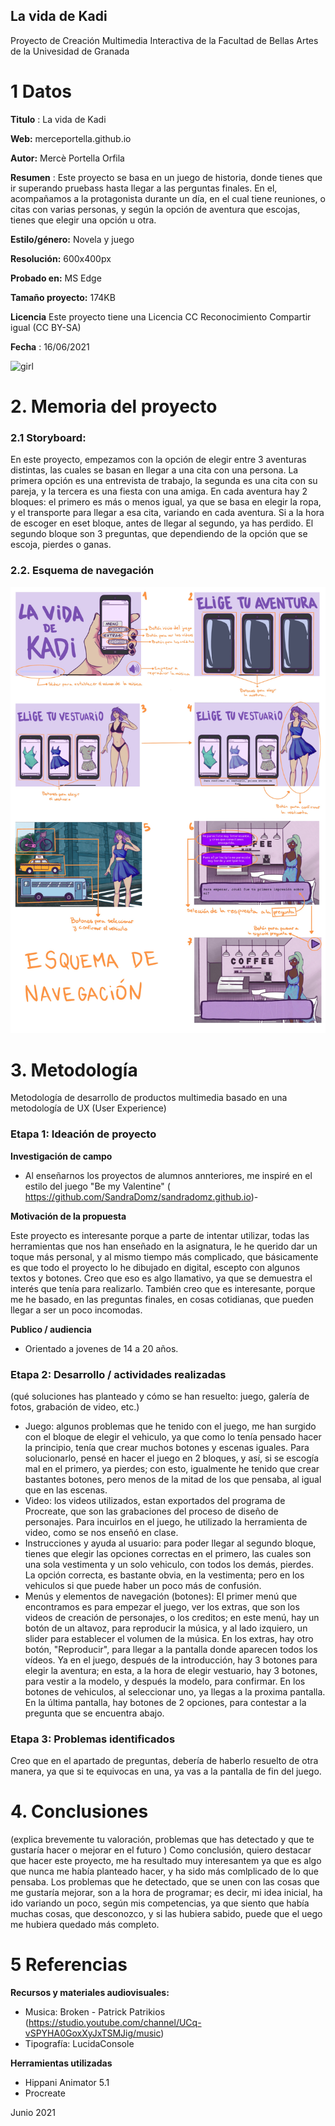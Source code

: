 ## La vida de Kadi

Proyecto de Creación Multimedia Interactiva de la  Facultad de Bellas Artes de la Univesidad de Granada



# 1 Datos 



**Titulo** : La vida de Kadi

**Web:**   merceportella.github.io

**Autor:**  Mercè Portella Orfila

**Resumen** : Este proyecto se basa en un juego de historia, donde tienes que ir superando pruebass hasta llegar a las perguntas finales. En el, acompañamos a la protagonista durante un día, en el cual tiene reuniones, o citas con varias personas, y según la opción de aventura que escojas, tienes que elegir una opción u otra.

**Estilo/género:**  Novela y juego 

**Resolución:** 600x400px

**Probado en:**    MS Edge

**Tamaño proyecto:** 174KB 

**Licencia** Este proyecto tiene una Licencia CC Reconocimiento Compartir igual (CC BY-SA)

**Fecha** : 16/06/2021


![girl](https://github.com/mgea/cmi20/blob/master/WalkingGirl_front01.png)

# 2. Memoria del proyecto 

### 2.1 Storyboard: 
En este proyecto, empezamos con la opción de elegir entre 3 aventuras distintas, las cuales se basan en llegar a una cita con una persona. La primera opción es una entrevista de trabajo, la segunda es una cita con su pareja, y la tercera es una fiesta con una amiga. 
En cada aventura hay 2 bloques: el primero es más o menos igual, ya que se basa en elegir la ropa, y el transporte para llegar a esa cita, variando en cada aventura. Si a la hora de escoger en eset bloque, antes de llegar al segundo, ya has perdido.
El segundo bloque son 3 preguntas, que dependiendo de la opción que se escoja, pierdes o ganas.


### 2.2. Esquema de navegación 


![Esquema](https://github.com/merceportella/merceportella.github.io/blob/master/Esquemanavegacion_.jpg)






# 3. Metodología

Metodología de desarrollo de productos multimedia basado en una metodología de UX (User Experience)



### Etapa 1: Ideación de proyecto

**Investigación de campo** 

- Al enseñarnos los proyectos de alumnos annteriores, me inspiré en el estilo del juego "Be my Valentine" ( https://github.com/SandraDomz/sandradomz.github.io)- 



**Motivación de la propuesta** 

Este  proyecto es interesante porque a parte de intentar utilizar, todas las herramientas que nos han enseñado en la asignatura, le he querido dar un toque más personal, y al mismo tiempo más complicado, que básicamente es que todo el proyecto lo he dibujado en digital, escepto con algunos textos y botones. Creo que eso es algo llamativo, ya que se demuestra el interés que tenía para realizarlo. También creo que es interesante, porque me he basado, en las preguntas finales, en cosas cotidianas, que pueden llegar a ser un poco incomodas. 



**Publico / audiencia**

- Orientado a jovenes de 14 a 20 años.





### Etapa 2: Desarrollo / actividades realizadas

(qué soluciones has planteado y cómo se han resuelto: juego, galería de fotos, grabación de video, etc.)

- Juego: algunos problemas que he tenido con el juego, me han surgido con el bloque de elegir el vehiculo, ya que como lo tenía pensado hacer la principio, tenía que crear muchos botones y escenas iguales. Para solucionarlo, pensé en hacer el juego en 2 bloques, y así, si se escogía mal en el primero, ya pierdes; con esto, igualmente he tenido que crear bastantes botones, pero menos de la mitad de los que pensaba, al igual que en las escenas.
- Video: los videos utilizados, estan exportados del programa de Procreate, que son las grabaciones del proceso de diseño de personajes. Para incuirlos en el juego, he utilizado la herramienta de video, como se nos enseñó en clase.
- Instrucciones y ayuda al usuario: para poder llegar al segundo bloque, tienes que elegir las opciones correctas en el primero, las cuales son una sola vestimenta y un solo vehiculo, con todos los demás, pierdes. La opción correcta, es bastante obvia, en la vestimenta; pero en los vehiculos si que puede haber un poco más de confusión.
- Menús y elementos de navegación (botones): El primer menú que encontramos es para empezar el juego, ver los extras, que son los videos de creación de personajes, o los creditos; en este menú, hay un botón de un altavoz, para reproducir la música, y al lado izquiero, un slider para establecer el volumen de la música. En los extras, hay otro botón, "Reproducir", para llegar a la pantalla donde aparecen todos los vídeos. Ya en el juego, después de la introducción, hay 3 botones para elegir la aventura; en esta, a la hora de elegir vestuario, hay 3 botones, para vestir a la modelo, y después la modelo, para confirmar. En los botones de vehiculos, al seleccionar uno, ya llegas a la proxima pantalla. En la última pantalla, hay botones de 2 opciones, para contestar a la pregunta que se encuentra abajo.




### Etapa 3: Problemas identificados

Creo que en el apartado de preguntas, debería de haberlo resuelto de otra manera, ya que si te equivocas en una, ya vas a la pantalla de fin del juego.



# 4. Conclusiones 

(explica brevemente tu valoración, problemas que has detectado y que te gustaría hacer o mejorar en el futuro )
Como conclusión, quiero destacar que hacer este proyecto, me ha resultado muy interesantem ya que es algo que nunca me había planteado hacer, y ha sido más comlplicado de lo que pensaba. Los problemas que he detectado, que se unen con las cosas que me gustaría mejorar, son a la hora de programar; es decir, mi idea inicial, ha ido variando un poco, según mis competencias, ya que siento que había muchas cosas, que desconozco, y si las hubiera sabido, puede que el uego me hubiera quedado más completo.







# 5 Referencias 

**Recursos y materiales audiovisuales:**

* Musica:  Broken - Patrick Patrikios (https://studio.youtube.com/channel/UCq-vSPYHA0GoxXyJxTSMJig/music)
* Tipografía: LucidaConsole

**Herramientas utilizadas**

- Hippani Animator 5.1
- Procreate



Junio 2021
